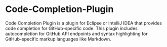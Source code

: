 # Code-Completion-Plugin
Code Completion Plugin is a plugin for Eclipse or IntelliJ IDEA that provides code completion for GitHub-specific code. This plugin includes autocompletion for GitHub API endpoints and syntax highlighting for GitHub-specific markup languages like Markdown.
